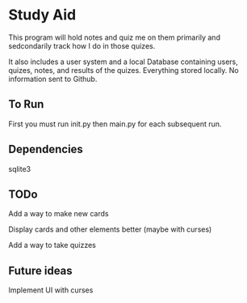 # Study Aid

This program will hold notes and quiz me on them primarily and sedcondarily track how I do in those quizes. 

It also includes a user system and a local Database containing users, quizes, notes, and results of the quizes. Everything stored locally. No information sent to Github.

## To Run
First you must run init.py then main.py for each subsequent run. 

## Dependencies
sqlite3

## TODo
Add a way to make new cards

Display cards and other elements better (maybe with curses)

Add a way to take quizzes

## Future ideas

Implement UI with curses